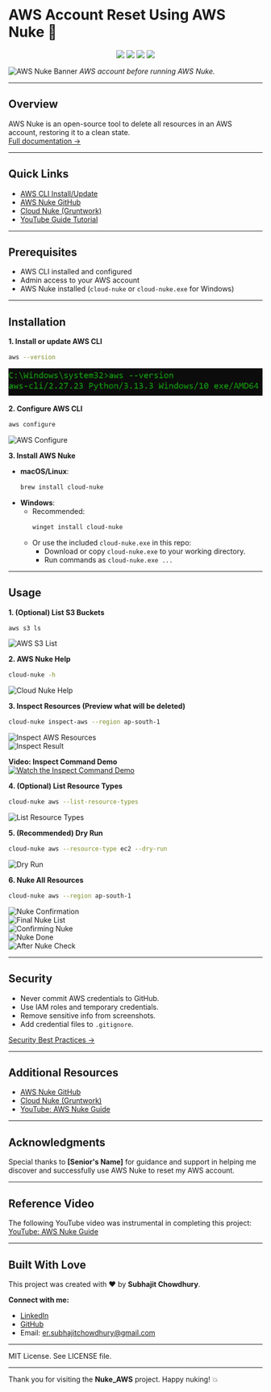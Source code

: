 # AWS Account Reset Using AWS Nuke 🚀

<p align="center">
  <img src="https://img.shields.io/badge/AWS%20Nuke-Automated%20Account%20Cleanup-orange?style=for-the-badge&logo=amazonaws&logoColor=white"/>
  <img src="https://img.shields.io/badge/Platform-AWS-blue?style=for-the-badge&logo=amazonaws&logoColor=white"/>
  <img src="https://img.shields.io/badge/Status-Production-green?style=for-the-badge&logo=checkmarx&logoColor=white"/>
  <img src="https://img.shields.io/badge/License-MIT-yellow?style=for-the-badge"/>
</p>

![AWS Nuke Banner](screenshots/aws-resources-before.png)
*AWS account before running AWS Nuke.*

---

## Overview

AWS Nuke is an open-source tool to delete all resources in an AWS account, restoring it to a clean state.  
[Full documentation →](https://github.com/rebuy-de/aws-nuke)

---

## Quick Links

- [AWS CLI Install/Update](https://docs.aws.amazon.com/cli/latest/userguide/getting-started-install.html)
- [AWS Nuke GitHub](https://github.com/rebuy-de/aws-nuke)
- [Cloud Nuke (Gruntwork)](https://github.com/gruntwork-io/cloud-nuke)
- [YouTube Guide Tutorial](https://youtu.be/odk_NuQNJTc?si=wypMlFZcLFyxkEd9)

---

## Prerequisites

- AWS CLI installed and configured
- Admin access to your AWS account
- AWS Nuke installed (`cloud-nuke` or `cloud-nuke.exe` for Windows)

---

## Installation

**1. Install or update AWS CLI**

```bash
aws --version
```
![AWS CLI Version](screenshots/aws-v.png)

**2. Configure AWS CLI**

```bash
aws configure
```
![AWS Configure](screenshots/aws-config.png)

**3. Install AWS Nuke**

- **macOS/Linux**:  
  ```bash
  brew install cloud-nuke
  ```
- **Windows**:  
  - Recommended:  
    ```bash
    winget install cloud-nuke
    ```
  - Or use the included `cloud-nuke.exe` in this repo:  
    - Download or copy `cloud-nuke.exe` to your working directory.  
    - Run commands as `cloud-nuke.exe ...`

---

## Usage

**1. (Optional) List S3 Buckets**

```bash
aws s3 ls
```
![AWS S3 List](screenshots/aws-test.png)

**2. AWS Nuke Help**

```bash
cloud-nuke -h
```
![Cloud Nuke Help](screenshots/cloud-nuke-h.png)

**3. Inspect Resources (Preview what will be deleted)**

```bash
cloud-nuke inspect-aws --region ap-south-1
```
![Inspect AWS Resources](screenshots/cloud-nuke-inspect.png)  
![Inspect Result](screenshots/cloud-nuke-inspect-result.png)

**Video: Inspect Command Demo**  
[![Watch the Inspect Command Demo](screenshots/aws-inspect-command-thumbnail.png)](screenshots/administrator-command-prompt-cloud-nuke-inspect-aws-2025-05-28-23-55-25.mp4)

**4. (Optional) List Resource Types**

```bash
cloud-nuke aws --list-resource-types
```
![List Resource Types](screenshots/cloud-nuke-aws-check.png)

**5. (Recommended) Dry Run**

```bash
cloud-nuke aws --resource-type ec2 --dry-run
```
![Dry Run](screenshots/dry-run.png)

**6. Nuke All Resources**

```bash
cloud-nuke aws --region ap-south-1
```
![Nuke Confirmation](screenshots/aws-nuke-confirm.png)  
![Final Nuke List](screenshots/final-nuke-list-and-confirmation.png)  
![Confirming Nuke](screenshots/confirming-nuke.png)  
![Nuke Done](screenshots/nuke-done.png)  
![After Nuke Check](screenshots/after-nuke-check-from-cmd.png)

---

## Security

- Never commit AWS credentials to GitHub.
- Use IAM roles and temporary credentials.
- Remove sensitive info from screenshots.
- Add credential files to `.gitignore`.

[Security Best Practices →](https://docs.aws.amazon.com/IAM/latest/UserGuide/best-practices.html)

---

## Additional Resources

- [AWS Nuke GitHub](https://github.com/rebuy-de/aws-nuke)
- [Cloud Nuke (Gruntwork)](https://github.com/gruntwork-io/cloud-nuke)
- [YouTube: AWS Nuke Guide](https://youtu.be/odk_NuQNJTc?si=wypMlFZcLFyxkEd9)

---

## Acknowledgments

Special thanks to **[Senior's Name]** for guidance and support in helping me discover and successfully use AWS Nuke to reset my AWS account.

---

## Reference Video

The following YouTube video was instrumental in completing this project:  
[YouTube: AWS Nuke Guide](https://youtu.be/odk_NuQNJTc?si=wypMlFZcLFyxkEd9)

---

## Built With Love

This project was created with ❤️ by **Subhajit Chowdhury**.

**Connect with me:**  
- [LinkedIn](https://www.linkedin.com/in/subhajitch0wdhury/)
- [GitHub](https://github.com/Subhajit-Chowdhury)
- Email: er.subhajitchowdhury@gmail.com

---

MIT License. See LICENSE file.

---

Thank you for visiting the **Nuke_AWS** project.
Happy nuking! 💥